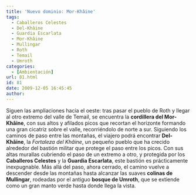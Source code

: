 ```yaml
---
title: 'Nuevo dominio: Mor-Khâine'
tags:
  - Caballeros Celestes
  - Del-Khâine
  - Guardia Escarlata
  - Mor-Khâine
  - Mullingar
  - Roth
  - Temail
  - Umroth
categories:
  - [Ambientación]
url: 81.html
id: 81
date: 2009-12-05 16:45:45
author:
---
```


Siguen las ampliaciones hacia el oeste: tras pasar el pueblo de Roth y llegar al otro extremo del valle de Temail, se encuentra la **cordillera del Mor-Khâine**, con sus altos y afilados picos que recortan el horizonte formando una gran cicatriz sobre el valle, recorriéndolo de norte a sur. Siguiendo los caminos de paso entre las montañas, el viajero podrá encontrar **Del-Khâine**, la _Fortaleza del Khâine_, un pequeño pueblo que ha crecido alrededor del bastión militar que protege el paso entre los picos. Con sus altas murallas cubriendo el paso de un extremo a otro, y protegida por los **Caballeros Celestes** y la **Guardia Escarlata**, este bastión es prácticamente inexpugnable. Más allá del paso, ahora cerrado, el camino vuelve a descender desde las montañas hasta alcanzar las suaves **colinas de Mullingar**, rodeadas por el antiguo **bosque de Umroth**, que se extiende como un gran manto verde hasta donde llega la vista.